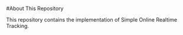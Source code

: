 #About This Repository

This repository contains the implementation of Simple Online Realtime Tracking.
